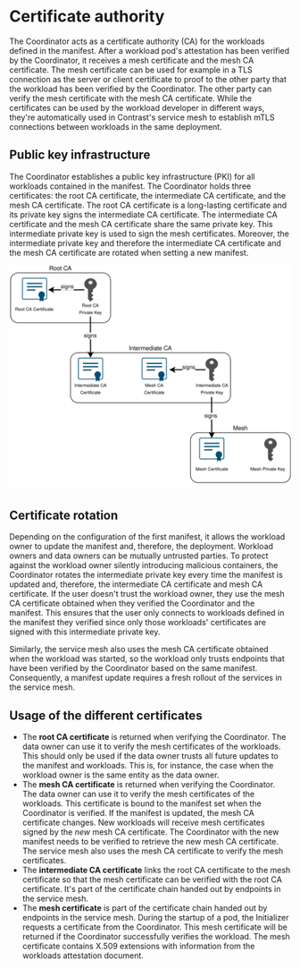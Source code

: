# Certificate authority

The Coordinator acts as a certificate authority (CA) for the workloads defined
in the manifest. After a workload pod's attestation has been verified by the
Coordinator, it receives a mesh certificate and the mesh CA certificate. The
mesh certificate can be used for example in a TLS connection as the server or
client certificate to proof to the other party that the workload has been
verified by the Coordinator. The other party can verify the mesh certificate
with the mesh CA certificate. While the certificates can be used by the workload
developer in different ways, they're automatically used in Contrast's service
mesh to establish mTLS connections between workloads in the same deployment.

## Public key infrastructure

The Coordinator establishes a public key infrastructure (PKI) for all workloads
contained in the manifest. The Coordinator holds three certificates: the root CA
certificate, the intermediate CA certificate, and the mesh CA certificate. The
root CA certificate is a long-lasting certificate and its private key signs the
intermediate CA certificate. The intermediate CA certificate and the mesh CA
certificate share the same private key. This intermediate private key is used to
sign the mesh certificates. Moreover, the intermediate private key and therefore
the intermediate CA certificate and the mesh CA certificate are rotated when
setting a new manifest.

![PKI certificate chain](../_media/contrast_pki.drawio.svg)

## Certificate rotation

Depending on the configuration of the first manifest, it allows the workload
owner to update the manifest and, therefore, the deployment. Workload owners and
data owners can be mutually untrusted parties. To protect against the workload
owner silently introducing malicious containers, the Coordinator rotates the
intermediate private key every time the manifest is updated and, therefore, the
intermediate CA certificate and mesh CA certificate. If the user doesn't trust
the workload owner, they use the mesh CA certificate obtained when they verified
the Coordinator and the manifest. This ensures that the user only connects to
workloads defined in the manifest they verified since only those workloads'
certificates are signed with this intermediate private key.

Similarly, the service mesh also uses the mesh CA certificate obtained when the
workload was started, so the workload only trusts endpoints that have been
verified by the Coordinator based on the same manifest. Consequently, a manifest
update requires a fresh rollout of the services in the service mesh.

## Usage of the different certificates

- The **root CA certificate** is returned when verifying the Coordinator. The
  data owner can use it to verify the mesh certificates of the workloads. This
  should only be used if the data owner trusts all future updates to the
  manifest and workloads. This is, for instance, the case when the workload
  owner is the same entity as the data owner.
- The **mesh CA certificate** is returned when verifying the Coordinator. The
  data owner can use it to verify the mesh certificates of the workloads. This
  certificate is bound to the manifest set when the Coordinator is verified. If
  the manifest is updated, the mesh CA certificate changes. New workloads will
  receive mesh certificates signed by the _new_ mesh CA certificate. The
  Coordinator with the new manifest needs to be verified to retrieve the new
  mesh CA certificate. The service mesh also uses the mesh CA certificate to
  verify the mesh certificates.
- The **intermediate CA certificate** links the root CA certificate to the mesh
  certificate so that the mesh certificate can be verified with the root CA
  certificate. It's part of the certificate chain handed out by endpoints in the
  service mesh.
- The **mesh certificate** is part of the certificate chain handed out by
  endpoints in the service mesh. During the startup of a pod, the Initializer
  requests a certificate from the Coordinator. This mesh certificate will be
  returned if the Coordinator successfully verifies the workload. The mesh
  certificate contains X.509 extensions with information from the workloads
  attestation document.
